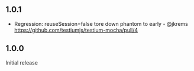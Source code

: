 1.0.1
-----
* Regression: reuseSession=false tore down phantom to early - @jkrems
  https://github.com/testiumjs/testium-mocha/pull/4

1.0.0
-----
Initial release

